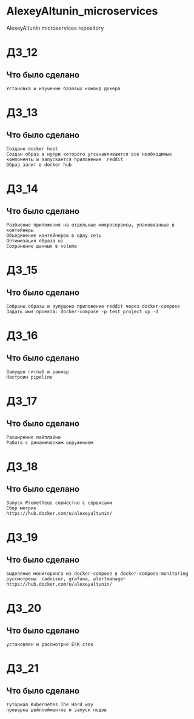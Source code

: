 # AlexeyAltunin_microservices
AlexeyAltunin microservices repository

# ДЗ_12
## Что было сделано
```
Установка и изучение базовых команд докера
```

# ДЗ_13
## Что было сделано
```
Создане docker host
Создан образ в нутри которого утсанавливаются все необходимые компоненты и запускается приложение  reddit
Образ залит в docker hub
```

# ДЗ_14
## Что было сделано
```
Разбиение приложения на отдельные микросервисы, упаковванные в контейнеры
Объединение контейнеров в одну сеть
Оптимизация образа ui
Сохранение данных в volume 
```

# ДЗ_15
## Что было сделано
```
Собраны образы и зупущено приложение reddit через docker-compose
Задать имя проекта: docker-compose -p test_project up -d
```

# ДЗ_16
## Что было сделано
```
Запущен гитлаб и раннер
Настроин pipeline
```

# ДЗ_17
## Что было сделано
```
Расширение пайплайна 
Работа с динамическим окружением
```

# ДЗ_18
## Что было сделано
```
Запуск Prometheus совместно с сервисами
Сбор метрик
https://hub.docker.com/u/alexeyaltunin/
```

# ДЗ_19
## Что было сделано
```
выделение мониторинга из docker-compose в docker-compose-monitoring
руссмотрены  cadvisor, grafana, alertmanager
https://hub.docker.com/u/alexeyaltunin/
```

# ДЗ_20
## Что было сделано
```
установлен и рассмотрне EFK стек  
```

# ДЗ_21
## Что было сделано
```
туториал Kubernetes The Hard way
проверка дейплойментов и запуск подов 
```
